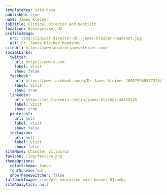 ```yaml
---
templateKey: site-data
published: true
name: James Kleiber
jobTitle: Clinical Director and Dentisit
location: Basingstoke, UK
profileImage:
  src: /img/clinical-director-dr.-james-kleiber-headshot.jpg
  alt: Dr. James Kleiber headshot
siteUrl: https://www.aboutdrjameskleiber.com/
socialLinks:
  twitter:
    url: https://www.x.com
    label: Visit
    show: false
  facebook:
    url: https://www.facebook.com/p/Dr-James-kleiber-100075948577326/
    label: Visit
    show: true
  linkedin:
    url: https://uk.linkedin.com/in/james-kleiber-44155545
    label: Visit
    show: true
  pinterest:
    url: null
    label: Visit
    show: false
  instagram:
    url: null
    label: Visit
    show: false
siteName: Chandler Villacruz
favicon: /img/favicon.png
themeOptions:
  colorScheme: londn
  fontScheme: muli
  showThemeSwitcher: false
fallbackImage: /img/pic-executive-main-banner-01.webp
siteAnalytics: null
---
```

